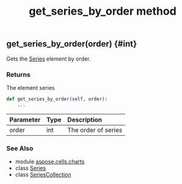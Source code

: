 ﻿---
title: get_series_by_order method
second_title: Aspose.Cells for Python via .NET API References
description: 
type: docs
weight: 70
url: /aspose.cells.charts/seriescollection/get_series_by_order/
is_root: false
---

## get_series_by_order(order) {#int}

Gets the [Series](/cells/python-net/aspose.cells.charts/series) element by order.


### Returns 


The element series


```python
def get_series_by_order(self, order):
    ...
```


| Parameter | Type | Description |
| :- | :- | :- |
| order | int | The order of series |



### See Also
* module [aspose.cells.charts](../../)
* class [Series](/cells/python-net/aspose.cells.charts/series)
* class [SeriesCollection](/cells/python-net/aspose.cells.charts/seriescollection)
